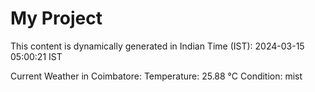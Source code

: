 # My Project

This content is dynamically generated in Indian Time (IST): 2024-03-15 05:00:21 IST


Current Weather in Coimbatore:
Temperature: 25.88 °C
Condition: mist
